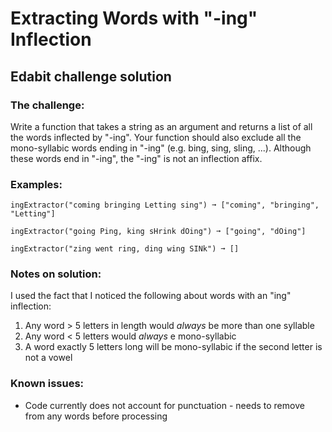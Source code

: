 # Extracting Words with "-ing" Inflection
## Edabit challenge solution

### The challenge:

Write a function that takes a string as an argument and returns a list of all the words inflected by "-ing". Your function should also exclude all the mono-syllabic words ending in "-ing" (e.g. bing, sing, sling, ...). Although these words end in "-ing", the "-ing" is not an inflection affix.

### Examples:
```
ingExtractor("coming bringing Letting sing") ➞ ["coming", "bringing", "Letting"]

ingExtractor("going Ping, king sHrink dOing") ➞ ["going", "dOing"]

ingExtractor("zing went ring, ding wing SINk") ➞ []
```

### Notes on solution:

I used the fact that I noticed the following about words with an "ing" inflection:

1. Any word > 5 letters in length would _always_ be more than one syllable
2. Any word < 5 letters would _always_ e mono-syllabic
3. A word exactly 5 letters long will be mono-syllabic if the second letter is not a vowel

### Known issues:
* Code currently does not account for punctuation - needs to remove from any words before processing